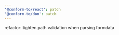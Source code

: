 ```yaml
---
'@conform-to/react': patch
'@conform-to/dom': patch
---
```


refactor: tighten path validation when parsing formdata
